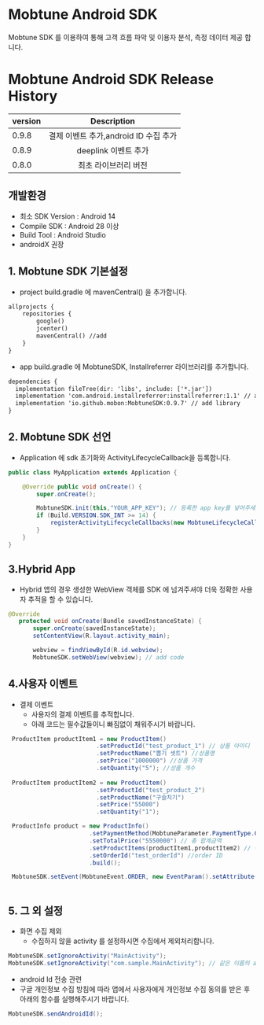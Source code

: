 # Mobtune Android SDK

Mobtune SDK 를 이용하여 통해 고객 흐름 파악 및 이용자 분석, 측정 데이터 제공 합니다.

# Mobtune Android SDK Release History
 |version|Description|
|---|:---:|
|0.9.8|결제 이벤트 추가,android ID 수집 추가|
|0.8.9|deeplink 이벤트 추가|
|0.8.0|최초 라이브러리 버전|

## 개발환경
- 최소 SDK Version : Android 14
- Compile SDK : Android 28 이상
- Build Tool : Android Studio 
- androidX 권장

## 1. Mobtune SDK 기본설정

- project build.gradle 에 mavenCentral() 을 추가합니다.

```XML
allprojects {
    repositories {
        google()
        jcenter()
        mavenCentral() //add
    }
}
```

- app build.gradle 에 MobtuneSDK, Installreferrer 라이브러리를 추가합니다.
```XML
dependencies {
  implementation fileTree(dir: 'libs', include: ['*.jar'])
  implementation 'com.android.installreferrer:installreferrer:1.1' // add library
  implementation 'io.github.mobon:MobtuneSDK:0.9.7' // add library
}
```


## 2. Mobtune SDK 선언
 - Application 에 sdk 초기화와 ActivityLifecycleCallback을 등록합니다.

```java
public class MyApplication extends Application {

    @Override public void onCreate() {
        super.onCreate();

        MobtuneSDK.init(this,"YOUR_APP_KEY"); // 등록한 app key를 넣어주세요.
        if (Build.VERSION.SDK_INT >= 14) {
            registerActivityLifecycleCallbacks(new MobtuneLifecycleCallbacks(this));
        }
    }
}

```

## 3.Hybrid App
 - Hybrid 앱의 경우 생성한 WebView 객체를 SDK 에 넘겨주셔야 더욱 정확한 사용자 추적을 할 수 있습니다.
 
 ```java
 @Override
    protected void onCreate(Bundle savedInstanceState) {
        super.onCreate(savedInstanceState);
        setContentView(R.layout.activity_main);

        webview = findViewById(R.id.webview);
        MobtuneSDK.setWebView(webview); // add code
```

## 4.사용자 이벤트 

- 결제 이벤트
  - 사용자의 결제 이벤트를 추적합니다.
  - 아래 코드는 필수값들이니 빠짐없이 채워주시기 바랍니다.
  
 ```java
  ProductItem productItem1 = new ProductItem()
                          .setProductId("test_product_1") // 상품 아이디
                          .setProductName("뽑기 셋트") //상품명
                          .setPrice("1000000") //상품 가격
                          .setQuantity("5"); //상품 개수
                          
  ProductItem productItem2 = new ProductItem()
                          .setProductId("test_product_2")
                          .setProductName("구슬치기")
                          .setPrice("55000")
                          .setQuantity("1");

  ProductInfo product = new ProductInfo()
                        .setPaymentMethod(MobtuneParameter.PaymentType.CREDITCARD) //결제방법
                        .setTotalPrice("5550000") // 총 합계금액
                        .setProductItems(productItem1,productItem2) // 생성한 상품 데이터를(ProductItem) 넣어주세요.
                        .setOrderId("test_orderId") //order ID
                        .build();

  MobtuneSDK.setEvent(MobtuneEvent.ORDER, new EventParam().setAttribute(MobtuneParameter.PRODUCTS, product));
                
```

## 5. 그 외 설정
- 화면 수집 제외 
  - 수집하지 않을 activity 를 설정하시면 수집에서 제외처리합니다.

 ```java
 MobtuneSDK.setIgnoreActivity("MainActivity");
 MobtuneSDK.setIgnoreActivity("com.sample.MainActivity"); // 같은 이름의 activity 가 있을 경우 패키지명까지 명시...
 ```
 
 - android Id 전송 관련 
  - 구글 개인정보 수집 방침에 따라 앱에서 사용자에게 개인정보 수집 동의를 받은 후 아래의 함수를 실행해주시기 바랍니다.

 ```java
 MobtuneSDK.sendAndroidId();
 ```
